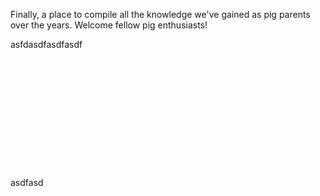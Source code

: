 <!-- TITLE: Pigipedia -->
<!-- SUBTITLE: The official wiki for mini pig parents and enthusiasts. -->

<div style="position: relative; min-height: 1000px;">
<div style="position: absolute; top: 0; left: 0; width: 100%; height: 100%; opacity: .25; background-image: url(/uploads/free-pig-wallpapers-8.jpg); background-size: cover;"></div>

Finally, a place to compile all the knowledge we've gained as pig parents over the years. Welcome fellow pig enthusiasts!

asfdasdfasdfasdf
<br  />
<br  />
<br  />
<br  />
<br  />
<br  />
<br  />
<br  />
<br  />
<br  />
<br  />
<br  />
<br  />
asdfasd
</div>